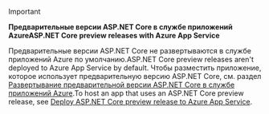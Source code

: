 > [!IMPORTANT]
> <span data-ttu-id="b5b8d-101">**Предварительные версии ASP.NET Core в службе приложений Azure**</span><span class="sxs-lookup"><span data-stu-id="b5b8d-101">**ASP.NET Core preview releases with Azure App Service**</span></span>
>
> <span data-ttu-id="b5b8d-102">Предварительные версии ASP.NET Core не развертываются в службе приложений Azure по умолчанию.</span><span class="sxs-lookup"><span data-stu-id="b5b8d-102">ASP.NET Core preview releases aren't deployed to Azure App Service by default.</span></span> <span data-ttu-id="b5b8d-103">Чтобы разместить приложение, которое использует предварительную версию ASP.NET Core, см. раздел [Развертывание предварительной версии ASP.NET Core в службе приложений Azure](xref:host-and-deploy/azure-apps/index#deploy-aspnet-core-preview-release-to-azure-app-service).</span><span class="sxs-lookup"><span data-stu-id="b5b8d-103">To host an app that uses an ASP.NET Core preview release, see [Deploy ASP.NET Core preview release to Azure App Service](xref:host-and-deploy/azure-apps/index#deploy-aspnet-core-preview-release-to-azure-app-service).</span></span>
<!-- 
> [!IMPORTANT]
> **ASP.NET Core 3.0 with Azure App Service**
>
> ASP.NET Core 3.0 has not yet been deployed to Azure App Service. We hope to provide ASP.NET Core 3 on Azure App Service soon. To host an app that uses an ASP.NET Core 3.0:

* Treat ASP.NET Core 3.0 like a preview release for Azure App Service deployment.
* See [Deploy ASP.NET Core preview release to Azure App Service](xref:host-and-deploy/azure-apps/index#deploy-aspnet-core-preview-release-to-azure-app-service).
-->

